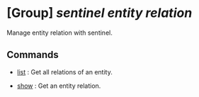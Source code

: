 # [Group] _sentinel entity relation_

Manage entity relation with sentinel.

## Commands

- [list](/Commands/sentinel/entity/relation/_list.md)
: Get all relations of an entity.

- [show](/Commands/sentinel/entity/relation/_show.md)
: Get an entity relation.
